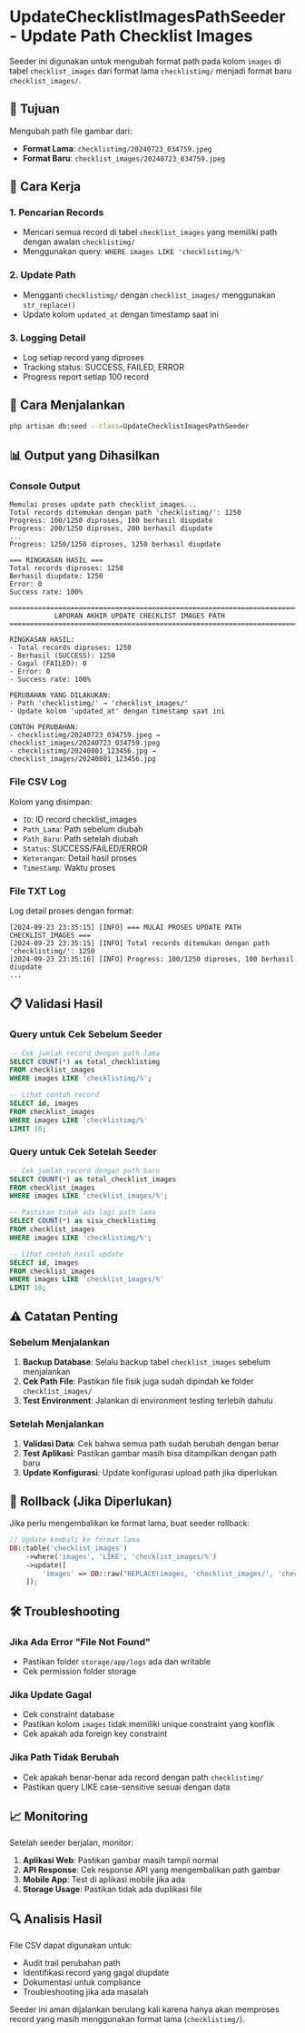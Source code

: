 # UpdateChecklistImagesPathSeeder - Update Path Checklist Images

Seeder ini digunakan untuk mengubah format path pada kolom `images` di tabel `checklist_images` dari format lama `checklistimg/` menjadi format baru `checklist_images/`.

## 🎯 Tujuan

Mengubah path file gambar dari:
- **Format Lama**: `checklistimg/20240723_034759.jpeg`
- **Format Baru**: `checklist_images/20240723_034759.jpeg`

## 🔧 Cara Kerja

### 1. Pencarian Records
- Mencari semua record di tabel `checklist_images` yang memiliki path dengan awalan `checklistimg/`
- Menggunakan query: `WHERE images LIKE 'checklistimg/%'`

### 2. Update Path
- Mengganti `checklistimg/` dengan `checklist_images/` menggunakan `str_replace()`
- Update kolom `updated_at` dengan timestamp saat ini

### 3. Logging Detail
- Log setiap record yang diproses
- Tracking status: SUCCESS, FAILED, ERROR
- Progress report setiap 100 record

## 🚀 Cara Menjalankan

```bash
php artisan db:seed --class=UpdateChecklistImagesPathSeeder
```

## 📊 Output yang Dihasilkan

### Console Output
```
Memulai proses update path checklist_images...
Total records ditemukan dengan path 'checklistimg/': 1250
Progress: 100/1250 diproses, 100 berhasil diupdate
Progress: 200/1250 diproses, 200 berhasil diupdate
...
Progress: 1250/1250 diproses, 1250 berhasil diupdate

=== RINGKASAN HASIL ===
Total records diproses: 1250
Berhasil diupdate: 1250
Error: 0
Success rate: 100%

=======================================================================
           LAPORAN AKHIR UPDATE CHECKLIST IMAGES PATH
=======================================================================

RINGKASAN HASIL:
- Total records diproses: 1250
- Berhasil (SUCCESS): 1250
- Gagal (FAILED): 0
- Error: 0
- Success rate: 100%

PERUBAHAN YANG DILAKUKAN:
- Path 'checklistimg/' → 'checklist_images/'
- Update kolom 'updated_at' dengan timestamp saat ini

CONTOH PERUBAHAN:
- checklistimg/20240723_034759.jpeg → checklist_images/20240723_034759.jpeg
- checklistimg/20240801_123456.jpg → checklist_images/20240801_123456.jpg
```

### File CSV Log
Kolom yang disimpan:
- `ID`: ID record checklist_images
- `Path_Lama`: Path sebelum diubah
- `Path_Baru`: Path setelah diubah
- `Status`: SUCCESS/FAILED/ERROR
- `Keterangan`: Detail hasil proses
- `Timestamp`: Waktu proses

### File TXT Log
Log detail proses dengan format:
```
[2024-09-23 23:35:15] [INFO] === MULAI PROSES UPDATE PATH CHECKLIST_IMAGES ===
[2024-09-23 23:35:15] [INFO] Total records ditemukan dengan path 'checklistimg/': 1250
[2024-09-23 23:35:16] [INFO] Progress: 100/1250 diproses, 100 berhasil diupdate
...
```

## 📋 Validasi Hasil

### Query untuk Cek Sebelum Seeder
```sql
-- Cek jumlah record dengan path lama
SELECT COUNT(*) as total_checklistimg 
FROM checklist_images 
WHERE images LIKE 'checklistimg/%';

-- Lihat contoh record
SELECT id, images 
FROM checklist_images 
WHERE images LIKE 'checklistimg/%' 
LIMIT 10;
```

### Query untuk Cek Setelah Seeder
```sql
-- Cek jumlah record dengan path baru
SELECT COUNT(*) as total_checklist_images 
FROM checklist_images 
WHERE images LIKE 'checklist_images/%';

-- Pastikan tidak ada lagi path lama
SELECT COUNT(*) as sisa_checklistimg 
FROM checklist_images 
WHERE images LIKE 'checklistimg/%';

-- Lihat contoh hasil update
SELECT id, images 
FROM checklist_images 
WHERE images LIKE 'checklist_images/%' 
LIMIT 10;
```

## ⚠️ Catatan Penting

### Sebelum Menjalankan
1. **Backup Database**: Selalu backup tabel `checklist_images` sebelum menjalankan
2. **Cek Path File**: Pastikan file fisik juga sudah dipindah ke folder `checklist_images/`
3. **Test Environment**: Jalankan di environment testing terlebih dahulu

### Setelah Menjalankan
1. **Validasi Data**: Cek bahwa semua path sudah berubah dengan benar
2. **Test Aplikasi**: Pastikan gambar masih bisa ditampilkan dengan path baru
3. **Update Konfigurasi**: Update konfigurasi upload path jika diperlukan

## 🔄 Rollback (Jika Diperlukan)

Jika perlu mengembalikan ke format lama, buat seeder rollback:

```php
// Update kembali ke format lama
DB::table('checklist_images')
    ->where('images', 'LIKE', 'checklist_images/%')
    ->update([
        'images' => DB::raw("REPLACE(images, 'checklist_images/', 'checklistimg/')")
    ]);
```

## 🛠️ Troubleshooting

### Jika Ada Error "File Not Found"
- Pastikan folder `storage/app/logs` ada dan writable
- Cek permission folder storage

### Jika Update Gagal
- Cek constraint database
- Pastikan kolom `images` tidak memiliki unique constraint yang konflik
- Cek apakah ada foreign key constraint

### Jika Path Tidak Berubah
- Cek apakah benar-benar ada record dengan path `checklistimg/`
- Pastikan query LIKE case-sensitive sesuai dengan data

## 📈 Monitoring

Setelah seeder berjalan, monitor:
1. **Aplikasi Web**: Pastikan gambar masih tampil normal
2. **API Response**: Cek response API yang mengembalikan path gambar
3. **Mobile App**: Test di aplikasi mobile jika ada
4. **Storage Usage**: Pastikan tidak ada duplikasi file

## 🔍 Analisis Hasil

File CSV dapat digunakan untuk:
- Audit trail perubahan path
- Identifikasi record yang gagal diupdate
- Dokumentasi untuk compliance
- Troubleshooting jika ada masalah

Seeder ini aman dijalankan berulang kali karena hanya akan memproses record yang masih menggunakan format lama (`checklistimg/`).
